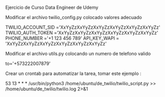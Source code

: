 Ejercicio de Curso Data Engineer de Udemy

Modificar el archivo twilio_config.py colocado valores adecuado

TWILIO_ACCOUNT_SID ='XxYyZzXxYyZzXxYyZzXxYyZzXxYyZzXxYyZz'
TWILIO_AUTH_TOKEN ='XxYyZzXxYyZzXxYyZzXxYyZzXxYyZzXxYyZz'
PHONE_NUMBER ='+1 123 456 789'
API_KEY_WAPI = 'XxYyZzXxYyZzXxYyZzXxYyZzXxYyZzXxYyZz'

Modificar el archivo utils.py colocando un numero de telefono valido  

to='+573222007879'

Crear un crontab para automatizar la tarea, tomar este ejemplo :

53 13 * * * /usr/bin/python3 /home/ubuntu/de_twilio/twilio_script.py >> /home/ubuntu/de_twilio/twilio.log 2>&1
